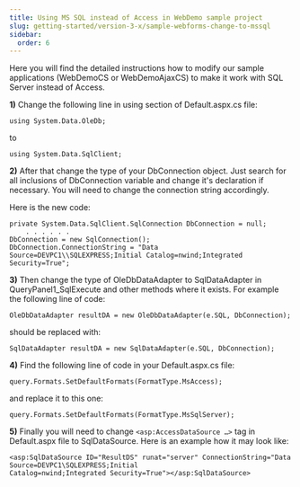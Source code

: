 ```yaml
---
title: Using MS SQL instead of Access in WebDemo sample project
slug: getting-started/version-3-x/sample-webforms-change-to-mssql
sidebar:
  order: 6
---
```


Here you will find the detailed instructions how to modify our sample applications (WebDemoCS or WebDemoAjaxCS) to make it work with SQL Server instead of Access.

**1)** Change the following line in using section of Default.aspx.cs file:

`using System.Data.OleDb;`

to

`using System.Data.SqlClient;`

**2)** After that change the type of your DbConnection object. Just search for all inclusions of DbConnection variable and change it's declaration if necessary. You will need to change the connection string accordingly.

Here is the new code: 

```
private System.Data.SqlClient.SqlConnection DbConnection = null;
    . . . . . .
DbConnection = new SqlConnection();
DbConnection.ConnectionString = "Data Source=DEVPC1\\SQLEXPRESS;Initial Catalog=nwind;Integrated
Security=True";
```
**3)** Then change the type of OleDbDataAdapter to SqlDataAdapter in QueryPanel1_SqlExecute and other methods where it exists. For example the following line of code:

`OleDbDataAdapter resultDA = new OleDbDataAdapter(e.SQL, DbConnection);`

should be replaced with:

`SqlDataAdapter resultDA = new SqlDataAdapter(e.SQL, DbConnection);`

**4)** Find the following line of code in your Default.aspx.cs file:

`query.Formats.SetDefaultFormats(FormatType.MsAccess);`

and replace it to this one:

`query.Formats.SetDefaultFormats(FormatType.MsSqlServer);`

**5)** Finally you will need to change `<asp:AccessDataSource …>` tag in Default.aspx file to SqlDataSource. Here is an example how it may look like: 

```
<asp:SqlDataSource ID="ResultDS" runat="server" ConnectionString="Data Source=DEVPC1\SQLEXPRESS;Initial
Catalog=nwind;Integrated Security=True"></asp:SqlDataSource>
```
